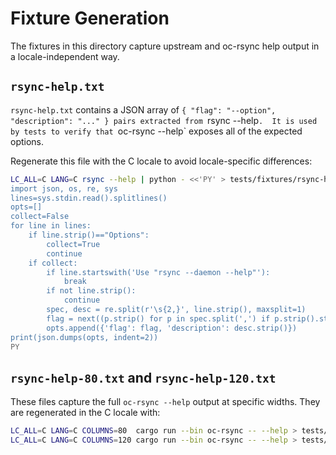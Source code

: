 # Fixture Generation

The fixtures in this directory capture upstream and oc-rsync help output in a
locale-independent way.

## `rsync-help.txt`

`rsync-help.txt` contains a JSON array of `{ "flag": "--option", "description": "..." }
pairs extracted from `rsync --help`.  It is used by tests to verify that
`oc-rsync --help` exposes all of the expected options.

Regenerate this file with the C locale to avoid locale-specific differences:

```sh
LC_ALL=C LANG=C rsync --help | python - <<'PY' > tests/fixtures/rsync-help.txt
import json, os, re, sys
lines=sys.stdin.read().splitlines()
opts=[]
collect=False
for line in lines:
    if line.strip()=="Options":
        collect=True
        continue
    if collect:
        if line.startswith('Use "rsync --daemon --help"'):
            break
        if not line.strip():
            continue
        spec, desc = re.split(r'\s{2,}', line.strip(), maxsplit=1)
        flag = next((p.strip() for p in spec.split(',') if p.strip().startswith('--')), spec.strip())
        opts.append({'flag': flag, 'description': desc.strip()})
print(json.dumps(opts, indent=2))
PY
```

## `rsync-help-80.txt` and `rsync-help-120.txt`

These files capture the full `oc-rsync --help` output at specific widths.  They
are regenerated in the C locale with:

```sh
LC_ALL=C LANG=C COLUMNS=80  cargo run --bin oc-rsync -- --help > tests/fixtures/rsync-help-80.txt
LC_ALL=C LANG=C COLUMNS=120 cargo run --bin oc-rsync -- --help > tests/fixtures/rsync-help-120.txt
```
